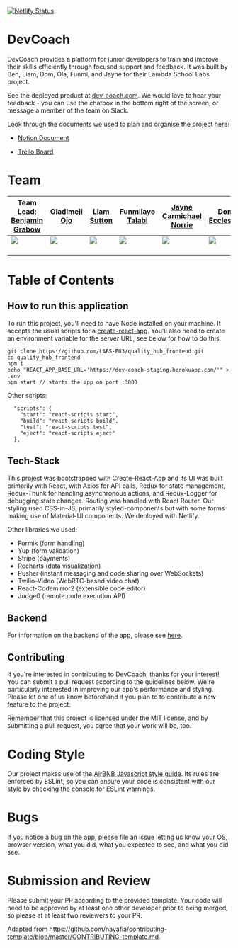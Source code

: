 [![Netlify Status](https://api.netlify.com/api/v1/badges/7c3d3c09-dc9d-426b-aba2-28da9fee44e3/deploy-status)](https://app.netlify.com/sites/eager-euclid-bdab76/deploys)

# DevCoach

DevCoach provides a platform for junior developers to train and improve their skills efficiently through focused support and feedback. It was built by Ben, Liam, Dom, Ola, Funmi, and Jayne for their Lambda School Labs project.

See the deployed product at [dev-coach.com](https://www.dev-coach.com). We would love to hear your feedback - you can use the chatbox in the bottom right of the screen, or message a member of the team on Slack.

Look through the documents we used to plan and organise the project here:

- [Notion Document](https://www.notion.so/EU3-QualityHub-503a434aa6b4425595d2b4fa03a1d406)

- [Trello Board](https://trello.com/b/SlF9gway/quality-hub)

# Team

Team Lead: [Benjamin Grabow](https://github.com/BenjaminGrabow) | [Oladimeji Ojo](https://github.com/ojokure)  | [Liam Sutton](https://github.com/curm90) | [Funmilayo Talabi](https://github.com/Funmi7)| [Jayne Carmichael Norrie](https://github.com/jaynecn) | [Dom Eccleston](https://github.com/domeccleston)<br>
| --- | --- | --- | --- | --- | --- |
[<img src="https://ca.slack-edge.com/T4JUEB3ME-UGG6CMVMJ-f9508210bec6-512" />](https://github.com/benjamingrabow) | [<img src="https://ca.slack-edge.com/T4JUEB3ME-ULN0Q2CBC-cd4e7fdb68ec-512" />](https://github.com/ojokure) | [<img src="https://ca.slack-edge.com/T4JUEB3ME-ULW2F383A-7d224505b235-512" />](https://github.com/curm90) | [<img src="https://ca.slack-edge.com/T4JUEB3ME-ULVUWMC13-9917d69cee28-512" />](https://github.com/funmi7) | [<img src="https://ca.slack-edge.com/T4JUEB3ME-UF3TL8CLS-45731806fd60-512" />](https://github.com/jaynecn) | [<img src="https://ca.slack-edge.com/T4JUEB3ME-ULXH09K8X-gaec6ed8a28c-512" />](https://github.com/domeccleston)
[<img src="https://github.com/favicon.ico" width="15" />](https://github.com/benjamingrabow) | [<img src="https://github.com/favicon.ico" width="15">](https://github.com/funmi7) | [<img src="https://github.com/favicon.ico" width="15" >](https://github.com/curm90) | [<img src="https://github.com/favicon.ico" width="15" />](https://github.com/ojokure) | [<img src="https://github.com/favicon.ico" width="15" />](https://github.com/jaynecn) | [<img src="https://github.com/favicon.ico" width="15" />](https://github.com/domeccleston)

# Table of Contents

## How to run this application

To run this project, you'll need to have Node installed on your machine. It accepts the usual scripts for a [create-react-app](https://github.com/facebook/create-react-app). You'll also need to create an environment variable for the server URL, see below for how to do this.

```
git clone https://github.com/LABS-EU3/quality_hub_frontend.git
cd quality_hub_frontend
npm i
echo "REACT_APP_BASE_URL='https://dev-coach-staging.herokuapp.com/'" > .env
npm start // starts the app on port :3000
```
Other scripts:
```
  "scripts": {
    "start": "react-scripts start",
    "build": "react-scripts build",
    "test": "react-scripts test",
    "eject": "react-scripts eject"
  },
```

## Tech-Stack

This project was bootstrapped with Create-React-App and its UI was built primarily with React, with Axios for API calls, Redux for state management, Redux-Thunk for handling asynchronous actions, and Redux-Logger for debugging state changes. Routing was handled with React Router. Our styling used CSS-in-JS, primarily styled-components but with some forms making use of Material-UI components. We deployed with Netlify.


Other libraries we used:

 - Formik (form handling)
 - Yup (form validation) 
 - Stripe (payments)
 - Recharts (data visualization)
 - Pusher (instant messaging and code sharing over WebSockets)
 - Twilio-Video (WebRTC-based video chat)
 - React-Codemirror2 (extensible code editor)
 - Judge0 (remote code execution API)
 
## Backend

For information on the backend of the app, please see [here](https://github.com/LABS-EU3/quality_hub_backend).

## Contributing

If you're interested in contributing to DevCoach, thanks for your interest! You can submit a pull request according to the guidelines below. We're particularly interested in improving our app's performance and styling. Please let one of us know beforehand if you plan to to contribute a new feature to the project.

Remember that this project is licensed under the MIT license, and by submitting a pull request, you agree that your work will be, too.

# Coding Style

Our project makes use of the [AirBNB Javascript style guide](https://github.com/airbnb/javascript). Its rules are enforced by ESLint, so you can ensure your code is consistent with our style by checking the console for ESLint warnings.

# Bugs

If you notice a bug on the app, please file an issue letting us know your OS, browser version, what you did, what you expected to see, and what you did see. 

# Submission and Review

Please submit your PR according to the provided template. Your code will need to be approved by at least one other developer prior to being merged, so please at at least two reviewers to your PR.



Adapted from https://github.com/nayafia/contributing-template/blob/master/CONTRIBUTING-template.md.


